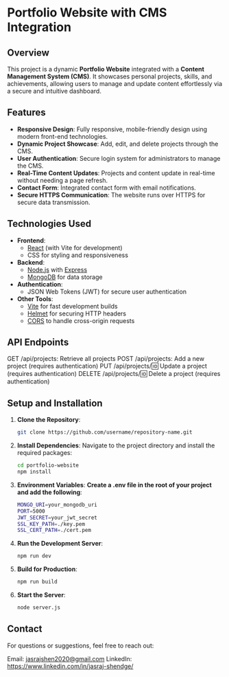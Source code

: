 # Portfolio Website with CMS Integration

## Overview
This project is a dynamic **Portfolio Website** integrated with a **Content Management System (CMS)**. It showcases personal projects, skills, and achievements, allowing users to manage and update content effortlessly via a secure and intuitive dashboard.

## Features
- **Responsive Design**: Fully responsive, mobile-friendly design using modern front-end technologies.
- **Dynamic Project Showcase**: Add, edit, and delete projects through the CMS.
- **User Authentication**: Secure login system for administrators to manage the CMS.
- **Real-Time Content Updates**: Projects and content update in real-time without needing a page refresh.
- **Contact Form**: Integrated contact form with email notifications.
- **Secure HTTPS Communication**: The website runs over HTTPS for secure data transmission.

## Technologies Used
- **Frontend**: 
  - [React](https://reactjs.org/) (with Vite for development)
  - CSS for styling and responsiveness
- **Backend**: 
  - [Node.js](https://nodejs.org/) with [Express](https://expressjs.com/)
  - [MongoDB](https://www.mongodb.com/) for data storage
- **Authentication**:
  - JSON Web Tokens (JWT) for secure user authentication
- **Other Tools**:
  - [Vite](https://vitejs.dev/) for fast development builds
  - [Helmet](https://helmetjs.github.io/) for securing HTTP headers
  - [CORS](https://www.npmjs.com/package/cors) to handle cross-origin requests


## API Endpoints
GET /api/projects: Retrieve all projects
POST /api/projects: Add a new project (requires authentication)
PUT /api/projects/:id: Update a project (requires authentication)
DELETE /api/projects/:id: Delete a project (requires authentication)

## Setup and Installation
1. **Clone the Repository**:
   ```bash
   git clone https://github.com/username/repository-name.git

2. **Install Dependencies**:
   Navigate to the project directory and install the required packages:
   ``` bash
   cd portfolio-website
   npm install

3. **Environment Variables**:
   **Create a .env file in the root of your project and add the following**:
   ```bash
   MONGO_URI=your_mongodb_uri
   PORT=5000
   JWT_SECRET=your_jwt_secret
   SSL_KEY_PATH=./key.pem
   SSL_CERT_PATH=./cert.pem

4. **Run the Development Server**:
   ```bash
   npm run dev

5. **Build for Production**:
   ```bash
   npm run build
   
6. **Start the Server**:
   ```bash
   node server.js


## Contact
For questions or suggestions, feel free to reach out:

Email: jasrajshen2020@gmail.com
LinkedIn: https://www.linkedin.com/in/jasraj-shendge/


